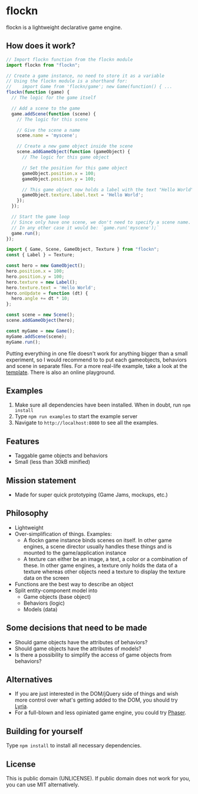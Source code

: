 # flockn

flockn is a lightweight declarative game engine.

## How does it work?

```javascript
// Import flockn function from the flockn module
import flockn from "flockn";

// Create a game instance, no need to store it as a variable
// Using the flockn module is a shorthand for:
//    import Game from 'flockn/game'; new Game(function() { ...
flockn(function (game) {
  // The logic for the game itself

  // Add a scene to the game
  game.addScene(function (scene) {
    // The logic for this scene

    // Give the scene a name
    scene.name = 'myscene';

    // Create a new game object inside the scene
    scene.addGameObject(function (gameObject) {
      // The logic for this game object

      // Set the position for this game object
      gameObject.position.x = 100;
      gameObject.position.y = 100;

      // This game object now holds a label with the text "Hello World"
      gameObject.texture.label.text = 'Hello World';
    });
  });

  // Start the game loop
  // Since only have one scene, we don't need to specify a scene name.
  // In any other case it would be: `game.run('myscene');`
  game.run();
});
```

```javascript
import { Game, Scene, GameObject, Texture } from "flockn";
const { Label } = Texture;

const hero = new GameObject();
hero.position.x = 100;
hero.position.y = 100;
hero.texture = new Label();
hero.texture.text = 'Hello World';
hero.onUpdate = function (dt) {
  hero.angle += dt * 10;
};

const scene = new Scene();
scene.addGameObject(hero);

const myGame = new Game();
myGame.addScene(scene);
myGame.run();
```

Putting everything in one file doesn't work for anything bigger than a small experiment, so I would recommend to
to put each gameobjects, behaviors and scene in separate files. For a more real-life example, take a look at the
[template](http://github.com/freezedev/flockn-template).
There is also an online playground.

## Examples

1. Make sure all dependencies have been installed. When in doubt, run `npm install`
2. Type `npm run examples` to start the example server
3. Navigate to `http://localhost:8080` to see all the examples.

## Features

- Taggable game objects and behaviors
- Small (less than 30kB minified)

## Mission statement

- Made for super quick prototyping (Game Jams, mockups, etc.)

## Philosophy

- Lightweight
- Over-simplification of things. Examples:
  - A flockn game instance binds scenes on itself. In other game engines, a scene director usually handles these things and is mounted to the game/application instance
  - A texture can either be an image, a text, a color or a combination of these. In other game engines, a texture only holds the data of a texture whereas other objects need a texture to display the texture data on the screen
- Functions are the best way to describe an object
- Split entity-component model into
  - Game objects (base object)
  - Behaviors (logic)
  - Models (data)

## Some decisions that need to be made

- Should game objects have the attributes of behaviors?
- Should game objects have the attributes of models?
- Is there a possibility to simplify the access of game objects from behaviors?

## Alternatives

- If you are just interested in the DOM/jQuery side of things and wish more control over what's getting added to the DOM, you should try [Lyria](https://github.com/freezedev/lyria).
- For a full-blown and less opiniated game engine, you could try [Phaser](https://github.com/photonstorm/phaser).

## Building for yourself

Type `npm install` to install all necessary dependencies.

## License

This is public domain (UNLICENSE). If public domain does not work for you, you can use MIT alternatively.
